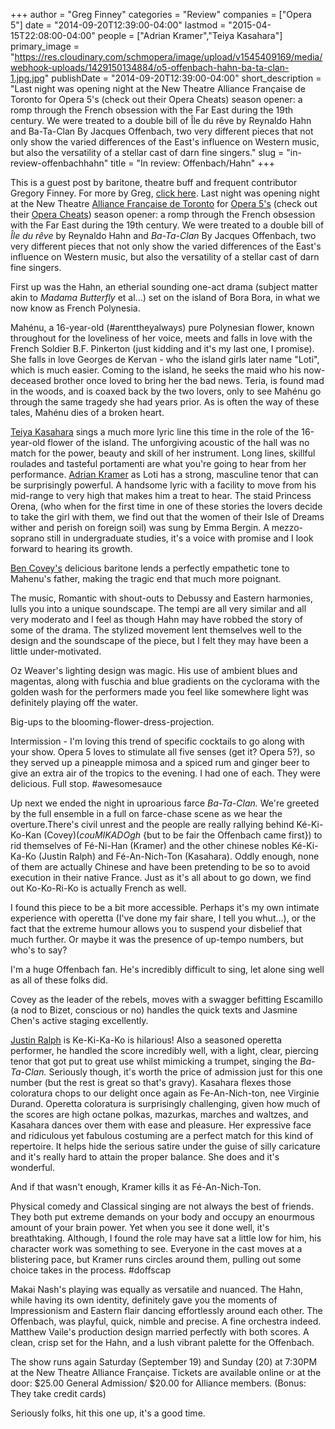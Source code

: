 +++
author = "Greg Finney"
categories = "Review"
companies = ["Opera 5"]
date = "2014-09-20T12:39:00-04:00"
lastmod = "2015-04-15T22:08:00-04:00"
people = ["Adrian Kramer","Teiya Kasahara"]
primary_image = "https://res.cloudinary.com/schmopera/image/upload/v1545409169/media/webhook-uploads/1429150134884/o5-offenbach-hahn-ba-ta-clan-1.jpg.jpg"
publishDate = "2014-09-20T12:39:00-04:00"
short_description = "Last night was opening night at the New Theatre Alliance Française de Toronto for Opera 5&#039;s (check out their Opera Cheats) season opener: a romp through the French obsession with the Far East during the 19th century. We were treated to a double bill of Île du rêve by Reynaldo Hahn and Ba-Ta-Clan By Jacques Offenbach, two very different pieces that not only show the varied differences of the East&#039;s influence on Western music, but also the versatility of a stellar cast of darn fine singers."
slug = "in-review-offenbachhahn"
title = "In review: Offenbach/Hahn"
+++

This is a guest post by baritone, theatre buff and frequent contributor Gregory Finney. For more by Greg, [click here](http://schmopera.com/author/greg/). Last night was opening night at the New Theatre [Alliance Française de Toronto](http://www.alliance-francaise.ca/) for [Opera 5's](http://www.operafive.com/) (check out their [Opera Cheats](http://www.operafive.com/media/)) season opener: a romp through the French obsession with the Far East during the 19th century. We were treated to a double bill of _Île du rêve_ by Reynaldo Hahn and _Ba-Ta-Clan_ By Jacques Offenbach, two very different pieces that not only show the varied differences of the East's influence on Western music, but also the versatility of a stellar cast of darn fine singers.

First up was the Hahn, an etherial sounding one-act drama (subject matter akin to _Madama Butterfly_ et al...) set on the island of Bora Bora, in what we now know as French Polynesia.

Mahénu, a 16-year-old (#arenttheyalways) pure Polynesian flower, known throughout for the loveliness of her voice, meets and falls in love with the French Soldier B.F. Pinkerton (just kidding and it's my last one, I promise). She falls in love Georges de Kervan - who the island girls later name "Loti", which is much easier. Coming to the island, he seeks the maid who his now-deceased brother once loved to bring her the bad news. Teria, is found mad in the woods, and is coaxed back by the two lovers, only to see Mahénu go through the same tragedy she had years prior. As is often the way of these tales, Mahénu dies of a broken heart.

[Teiya Kasahara](http://www.teiyakasahara.com/teiyakasahara/welcome.html)</span> sings a much more lyric line this time in the role of the 16-year-old flower of the island. The unforgiving acoustic of the hall was no match for the power, beauty and skill of her instrument. Long lines, skillful roulades and tasteful portamenti are what you're going to hear from her performance. [Adrian Kramer](https://twitter.com/aitkramer) as Loti has a strong, masculine tenor that can be surprisingly powerful. A handsome lyric with a facility to move from his mid-range to very high that makes him a treat to hear. The staid Princess Orena, (who when for the first time in one of these stories the lovers decide to take the girl with them, we find out that the women of their Isle of Dreams wither and perish on foreign soil) was sung by Emma Bergin. A mezzo-soprano still in undergraduate studies, it's a voice with promise and I look forward to hearing its growth.

[Ben Covey's](http://www.domoneyartists.com/Baritone/Covey_Bio/covey_bio.html) delicious baritone lends a perfectly empathetic tone to Mahenu's father, making the tragic end that much more poignant.

The music, Romantic with shout-outs to Debussy and Eastern harmonies, lulls you into a unique soundscape. The tempi are all very similar and all very moderato and I feel as though Hahn may have robbed the story of some of the drama. The stylized movement lent themselves well to the design and the soundscape of the piece, but I felt they may have been a little under-motivated.

Oz Weaver's lighting design was magic. His use of ambient blues and magentas, along with fuschia and blue gradients on the cyclorama with the golden wash for the performers made you feel like somewhere light was definitely playing off the water.

Big-ups to the blooming-flower-dress-projection.

Intermission - I'm loving this trend of specific cocktails to go along with your show. Opera 5 loves to stimulate all five senses (get it? Opera 5?), so they served up a pineapple mimosa and a spiced rum and ginger beer to give an extra air of the tropics to the evening. I had one of each. They were delicious. Full stop. #awesomesauce

Up next we ended the night in uproarious farce _Ba-Ta-Clan._ We're greeted by the full ensemble in a full on farce-chase scene as we hear the overture.There's civil unrest and the people are really rallying behind Ké-Ki-Ko-Kan (Covey)(*couMIKADOgh* {but to be fair the Offenbach came first}) to rid themselves of Fé-Ni-Han (Kramer) and the other chinese nobles Ké-Ki-Ka-Ko (Justin Ralph) and Fé-An-Nich-Ton (Kasahara). Oddly enough, none of them are actually Chinese and have been pretending to be so to avoid execution in their native France. Just as it's all about to go down, we find out Ko-Ko-Ri-Ko is actually French as well.

I found this piece to be a bit more accessible. Perhaps it's my own intimate experience with operetta (I've done my fair share, I tell you whut...), or the fact that the extreme humour allows you to suspend your disbelief that much further. Or maybe it was the presence of up-tempo numbers, but who's to say?

I'm a huge Offenbach fan. He's incredibly difficult to sing, let alone sing well as all of these folks did.

Covey as the leader of the rebels, moves with a swagger befitting Escamillo (a nod to Bizet, conscious or no) handles the quick texts and Jasmine Chen's active staging excellently.

[Justin Ralph](http://justinralph.com/) is Ke-Ki-Ka-Ko is hilarious! Also a seasoned operetta performer, he handled the score incredibly well, with a light, clear, piercing tenor that got put to great use whilst mimicking a trumpet, singing the _Ba-Ta-Clan._ Seriously though, it's worth the price of admission just for this one number (but the rest is great so that's gravy). Kasahara flexes those coloratura chops to our delight once again as Fe-An-Nich-ton, nee Virginie Durand. Operetta coloratura is surprisingly challenging, given how much of the scores are high octane polkas, mazurkas, marches and waltzes, and Kasahara dances over them with ease and pleasure. Her expressive face and ridiculous yet fabulous costuming are a perfect match for this kind of repertoire. It helps hide the serious satire under the guise of silly caricature and it's really hard to attain the proper balance. She does and it's wonderful.

And if that wasn't enough, Kramer kills it as Fé-An-Nich-Ton.

Physical comedy and Classical singing are not always the best of friends. They both put extreme demands on your body and occupy an enourmous amount of your brain power. Yet when you see it done well, it's breathtaking. Although, I found the role may have sat a little low for him, his character work was something to see. Everyone in the cast moves at a blistering pace, but Kramer runs circles around them, pulling out some choice takes in the process. #doffscap

Makai Nash's playing was equally as versatile and nuanced. The Hahn, while having its own identity, definitely gave you the moments of Impressionism and Eastern flair dancing effortlessly around each other. The Offenbach, was playful, quick, nimble and precise. A fine orchestra indeed. Matthew Vaile's production design married perfectly with both scores. A clean, crisp set for the Hahn, and a lush vibrant palette for the Offenbach.

The show runs again Saturday (September 19) and Sunday (20) at 7:30PM at the New Theatre Alliance Française. Tickets are available online or at the door: $25.00 General Admission/ $20.00 for Alliance members. (Bonus: They take credit cards)

Seriously folks, hit this one up, it's a good time.
